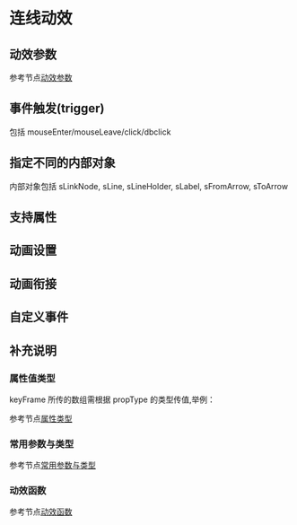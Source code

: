 # 连线动效

## 动效参数

参考节点[动效参数](/commonNode/animate.html)

## 事件触发(trigger)

包括 mouseEnter/mouseLeave/click/dbclick

## 指定不同的内部对象

内部对象包括 sLinkNode, sLine, sLineHolder, sLabel, sFromArrow, sToArrow

## 支持属性

## 动画设置

## 动画衔接

## 自定义事件

## 补充说明

### 属性值类型

keyFrame 所传的数组需根据 propType 的类型传值,举例：

参考节点[属性类型](/commonNode/animate.html#%E5%B1%9E%E6%80%A7%E5%80%BC%E7%B1%BB%E5%9E%8B)

### 常用参数与类型

参考节点[常用参数与类型](/commonNode/animate.html#%E5%B1%9E%E6%80%A7%E5%80%BC%E7%B1%BB%E5%9E%8B)

### 动效函数
参考节点[动效函数](/commonNode/animate.html#%E5%B8%B8%E7%94%A8%E5%8F%82%E6%95%B0%E4%B8%8E%E7%B1%BB%E5%9E%8B)